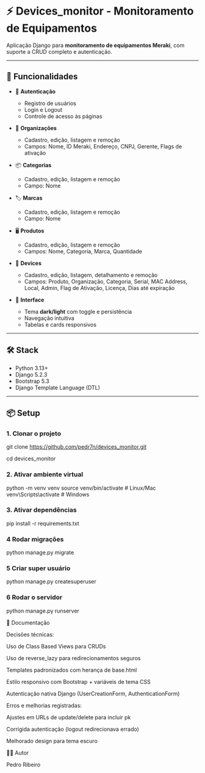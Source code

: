 # ⚡ Devices_monitor - Monitoramento de Equipamentos

Aplicação Django para **monitoramento de equipamentos Meraki**, com suporte a CRUD completo e autenticação.

---

## 🚀 Funcionalidades

- 👤 **Autenticação**
  - Registro de usuários
  - Login e Logout
  - Controle de acesso às páginas

- 🏢 **Organizações**
  - Cadastro, edição, listagem e remoção
  - Campos: Nome, ID Meraki, Endereço, CNPJ, Gerente, Flags de ativação

- 📦 **Categorias**
  - Cadastro, edição, listagem e remoção
  - Campo: Nome

- 🏷️ **Marcas**
  - Cadastro, edição, listagem e remoção
  - Campo: Nome

- 🖥️ **Produtos**
  - Cadastro, edição, listagem e remoção
  - Campos: Nome, Categoria, Marca, Quantidade

- 🔌 **Devices**
  - Cadastro, edição, listagem, detalhamento e remoção
  - Campos: Produto, Organização, Categoria, Serial, MAC Address, Local, Admin, Flag de Ativação, Licença, Dias até expiração

- 🎨 **Interface**
  - Tema **dark/light** com toggle e persistência
  - Navegação intuitiva
  - Tabelas e cards responsivos

---

## 🛠️ Stack

- Python 3.13+
- Django 5.2.3
- Bootstrap 5.3
- Django Template Language (DTL)

---

## 📦 Setup

### 1. Clonar o projeto

git clone https://github.com/pedr7n/devices_monitor.git

cd devices_monitor

### 2. Ativar ambiente virtual

python -m venv venv
source venv/bin/activate   # Linux/Mac
venv\Scripts\activate      # Windows

### 3. Ativar dependências

pip install -r requirements.txt

### 4 Rodar migrações

python manage.py migrate

### 5 Criar super usuário

python manage.py createsuperuser


### 6 Rodar o servidor

python manage.py runserver



📖 Documentação

Decisões técnicas:

Uso de Class Based Views para CRUDs

Uso de reverse_lazy para redirecionamentos seguros

Templates padronizados com herança de base.html

Estilo responsivo com Bootstrap + variáveis de tema CSS

Autenticação nativa Django (UserCreationForm, AuthenticationForm)

Erros e melhorias registradas:

Ajustes em URLs de update/delete para incluir pk

Corrigida autenticação (logout redirecionava errado)

Melhorado design para tema escuro

👨‍💻 Autor

Pedro Ribeiro
